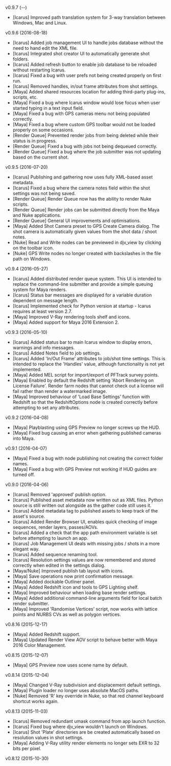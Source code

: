 v0.9.7 (--)
-	[Icarus] Improved path translation system for 3-way translation between Windows, Mac and Linux.

v0.9.6 (2016-08-18)
-	[Icarus] Added job management UI to handle jobs database without the need to hand edit the XML file.
-	[Icarus] Integrated shot creator UI to automatically generate shot folders.
-	[Icarus] Added refresh button to enable job database to be reloaded without restarting Icarus.
-	[Icarus] Fixed a bug with user prefs not being created properly on first run.
-	[Icarus] Removed handles, in/out frame attributes from shot settings.
-	[Maya] Added shared resources location for adding third-party plug-ins, scripts, etc.
-	[Maya] Fixed a bug where Icarus window would lose focus when user started typing in a text input field.
-	[Maya] Fixed a bug with GPS cameras menu not being populated correctly.
-	[Maya] Fixed a bug where custom GPS toolbar would not be loaded properly on some occasions.
-	[Render Queue] Prevented render jobs from being deleted while their status is in progress.
-	[Render Queue] Fixed a bug with jobs not being dequeued correctly.
-	[Render Queue] Fixed a bug where the job submitter was not updating based on the current shot.

v0.9.5 (2016-07-20)
-	[Icarus] Publishing and gathering now uses fully XML-based asset metadata.
-	[Icarus] Fixed a bug where the camera notes field within the shot settings was not being saved.
-	[Render Queue] Render Queue now has the ability to render Nuke scripts.
-	[Render Queue] Render jobs can be submitted directly from the Maya and Nuke applications.
-	[Render Queue] General UI improvements and optimisations.
-	[Maya] Added Shot Camera preset to GPS Create Camera dialog. The shot camera is automatically given values from the shot data / shoot notes.
-	[Nuke] Read and Write nodes can be previewed in djv_view by clicking on the toolbar icon.
-	[Nuke] GPS Write nodes no longer created with backslashes in the file path on Windows.

v0.9.4 (2016-05-27)
-	[Icarus] Added distributed render queue system. This UI is intended to replace the command-line submitter and provide a simple queuing system for Maya renders.
-	[Icarus] Status bar messages are displayed for a variable duration dependent on message length.
-	[Icarus] Implemented check for Python version at startup - Icarus requires at least version 2.7.
-	[Maya] Improved V-Ray rendering tools shelf and icons.
-	[Maya] Added support for Maya 2016 Extension 2.

v0.9.3 (2016-05-10)
-	[Icarus] Added status bar to main Icarus window to display errors, warnings and info messages.
-	[Icarus] Added Notes field to job settings.
-	[Icarus] Added 'In/Out Frame' attributes to job/shot time settings. This is intended to replace the 'Handles' value, although functionality is not yet implemented.
-	[Maya] Added MEL script for import/export of PFTrack survey points.
-	[Maya] Enabled by default the Redshift setting 'Abort Rendering on License Failure'. Render farm nodes that cannot check out a license will fail rather than render a watermarked image.
-	[Maya] Improved behaviour of 'Load Base Settings' function with Redshift so that the RedshiftOptions node is created correctly before attempting to set any attributes.

v0.9.2 (2016-04-08)
-	[Maya] Playblasting using GPS Preview no longer screws up the HUD.
-	[Maya] Fixed bug causing an error when gathering published cameras into Maya.

v0.9.1 (2016-04-07)
-	[Maya] Fixed a bug with node publishing not creating the correct folder names.
-	[Maya] Fixed a bug with GPS Preview not working if HUD guides are turned off.

v0.9.0 (2016-04-06)
-	[Icarus] Removed 'approved' publish option.
-	[Icarus] Published asset metadata now written out as XML files. Python source is still written out alongside as the gather code still uses it.
-	[Icarus] Added metadata tag to published assets to keep track of the asset's source.
-	[Icarus] Added Render Browser UI, enables quick checking of image sequences, render layers, passes/AOVs.
-	[Icarus] Added a check that the app path environment variable is set before attempting to launch an app.
-	[Icarus] Job Management UI deals with missing jobs / shots in a more elegant way.
-	[Icarus] Added sequence renaming tool.
-	[Icarus] Resolution settings values are now remembered and stored correctly when edited in the settings dialog.
-	[Maya/Nuke] Improved publish tab layout with icons.
-	[Maya] Save operations now print confirmation message.
-	[Maya] Added dockable Outliner panel.
-	[Maya] Added Redshift icon and tools to GPS Lighting shelf.
-	[Maya] Improved behaviour when loading base render settings.
-	[Maya] Added additional command-line arguments field for local batch render submitter.
-	[Maya] Improved 'Randomise Vertices' script, now works with lattice points and NURBS CVs as well as polygon vertices.

v0.8.16 (2015-12-17)
-	[Maya] Added Redshift support.
-	[Maya] Updated Render View AOV script to behave better with Maya 2016 Color Management.

v0.8.15 (2015-12-07)
-	[Maya] GPS Preview now uses scene name by default.

v0.8.14 (2015-12-04)
-	[Maya] Changed V-Ray subdivision and displacement default settings.
-	[Maya] Plugin loader no longer uses absolute MacOS paths.
-	[Nuke] Removed 'R' key override in Nuke, so that red channel keyboard shortcut works again.

v0.8.13 (2015-11-03)
-	[Icarus] Removed redundant umask command from app launch function.
-	[Icarus] Fixed bug where djv_view wouldn't launch on Windows.
-	[Icarus] Shot 'Plate' directories are be created automatically based on resolution values in shot settings.
-	[Maya] Adding V-Ray utility render elements no longer sets EXR to 32 bits per pixel.

v0.8.12 (2015-10-30)
